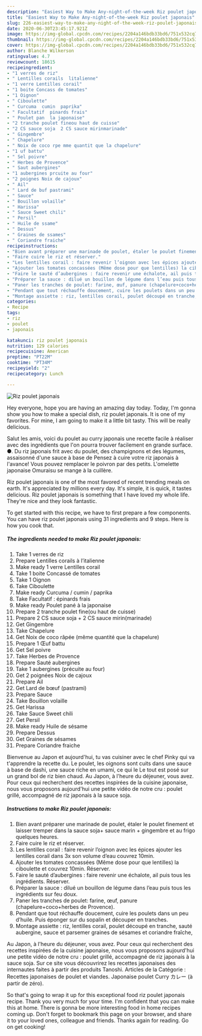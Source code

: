 ```yaml
---
description: "Easiest Way to Make Any-night-of-the-week Riz poulet japonais"
title: "Easiest Way to Make Any-night-of-the-week Riz poulet japonais"
slug: 226-easiest-way-to-make-any-night-of-the-week-riz-poulet-japonais
date: 2020-06-30T23:45:17.921Z
image: https://img-global.cpcdn.com/recipes/2204a146bdb33bd6/751x532cq70/riz-poulet-japonais-photo-principale-de-la-recette.jpg
thumbnail: https://img-global.cpcdn.com/recipes/2204a146bdb33bd6/751x532cq70/riz-poulet-japonais-photo-principale-de-la-recette.jpg
cover: https://img-global.cpcdn.com/recipes/2204a146bdb33bd6/751x532cq70/riz-poulet-japonais-photo-principale-de-la-recette.jpg
author: Blanche Wilkerson
ratingvalue: 4.7
reviewcount: 18615
recipeingredient:
- "1 verres de riz"
- " Lentilles corails  litalienne"
- "1 verre Lentilles corail"
- "1 boite Concass de tomates"
- "1 Oignon"
- " Ciboulette"
- " Curcuma  cumin  paprika"
- " Facultatif  pinards frais"
- " Poulet pan  la japonaise"
- "2 tranche poulet fineou haut de cuisse"
- "2 CS sauce soja  2 CS sauce mirinmarinade"
- " Gingembre"
- " Chapelure"
- " Noix de coco rpe mme quantit que la chapelure"
- "1 uf battu"
- " Sel poivre"
- " Herbes de Provence"
- " Saut aubergines"
- "1 aubergines prcuite au four"
- "2 poignes Noix de cajoux"
- " Ail"
- " Lard de buf pastrami"
- " Sauce"
- " Bouillon volaille"
- " Harissa"
- " Sauce Sweet chili"
- " Persil"
- " Huile de ssame"
- " Dessus"
- " Graines de ssames"
- " Coriandre fraiche"
recipeinstructions:
- "Bien avant préparer une marinade de poulet, étaler le poulet finement et laisser tremper dans la sauce soja+ sauce marin + gingembre et au frigo quelques heures."
- "Faire cuire le riz et réserver."
- "Les lentilles corail : faire revenir l’oignon avec les épices ajouter les lentilles corail dans 3x son volume d’eau couvrez 10min."
- "Ajouter les tomates concassées (Même dose pour que lentilles) la ciboulette et couvrez 10min. Réserver."
- "Faire le sauté d’aubergines : faire revenir une échalote, ail puis tous les ingrédients. Réserver."
- "Préparer la sauce : dilué un bouillon de légume dans l’eau puis tous les ingrédients sur feu doux."
- "Paner les tranches de poulet: farine, œuf, panure (chapelure+coco+herbes de Provence)."
- "Pendant que tout réchauffe doucement, cuire les poulets dans un peu d’huile. Puis éponger sur du sopalin et découper en tranches."
- "Montage assiette : riz, lentilles corail, poulet découpé en tranche, sauté aubergine, sauce et parsemer graines de sésames et coriandre fraîche,"
categories:
- Recipe
tags:
- riz
- poulet
- japonais

katakunci: riz poulet japonais 
nutrition: 129 calories
recipecuisine: American
preptime: "PT22M"
cooktime: "PT34M"
recipeyield: "2"
recipecategory: Lunch

---
```



![Riz poulet japonais](https://img-global.cpcdn.com/recipes/2204a146bdb33bd6/751x532cq70/riz-poulet-japonais-photo-principale-de-la-recette.jpg)

Hey everyone, hope you are having an amazing day today. Today, I'm gonna show you how to make a special dish, riz poulet japonais. It is one of my favorites. For mine, I am going to make it a little bit tasty. This will be really delicious.

Salut les amis, voici du poulet au curry japonais une recette facile à réaliser avec des ingrédients que l&#39;on pourra trouver facilement en grande surface. ●. Du riz japonais frit avec du poulet, des champignons et des légumes, assaisonné d&#39;une sauce à base de Pensez à cuire votre riz japonais à l&#39;avance! Vous pouvez remplacer le poivron par des petits. L&#39;omelette japonaise Omuraisu se mange à la cuillère.

Riz poulet japonais is one of the most favored of recent trending meals on earth. It's appreciated by millions every day. It's simple, it is quick, it tastes delicious. Riz poulet japonais is something that I have loved my whole life. They're nice and they look fantastic.


To get started with this recipe, we have to first prepare a few components. You can have riz poulet japonais using 31 ingredients and 9 steps. Here is how you cook that.

<!--inarticleads1-->

##### The ingredients needed to make Riz poulet japonais:

1. Take 1 verres de riz
1. Prepare  Lentilles corails à l’italienne
1. Make ready 1 verre Lentilles corail
1. Take 1 boite Concassé de tomates
1. Take 1 Oignon
1. Take  Ciboulette
1. Make ready  Curcuma / cumin / paprika
1. Take  Facultatif : épinards frais
1. Make ready  Poulet pané à la japonaise
1. Prepare 2 tranche poulet fine(ou haut de cuisse)
1. Prepare 2 CS sauce soja + 2 CS sauce mirin(marinade)
1. Get  Gingembre
1. Take  Chapelure
1. Get  Noix de coco râpée (même quantité que la chapelure)
1. Prepare 1 Œuf battu
1. Get  Sel poivre
1. Take  Herbes de Provence
1. Prepare  Sauté aubergines
1. Take 1 aubergines (précuite au four)
1. Get 2 poignées Noix de cajoux
1. Prepare  Ail
1. Get  Lard de bœuf (pastrami)
1. Prepare  Sauce
1. Take  Bouillon volaille
1. Get  Harissa
1. Take  Sauce Sweet chili
1. Get  Persil
1. Make ready  Huile de sésame
1. Prepare  Dessus
1. Get  Graines de sésames
1. Prepare  Coriandre fraiche


Bienvenue au Japon et aujourd&#39;hui, tu vas cuisiner avec le chef Pinky qui va t&#39;apprendre la recette du. Le poulet, les oignons sont cuits dans une sauce à base de dashi, une sauce riche en umami, ce qui le Le tout est posé sur un grand bol de riz bien chaud. Au Japon, à l&#39;heure du déjeuner, vous avez. Pour ceux qui recherchent des recettes inspirées de la cuisine japonaise, nous vous proposons aujourd&#39;hui une petite vidéo de notre cru : poulet grillé, accompagné de riz japonais à la sauce soja. 

<!--inarticleads2-->

##### Instructions to make Riz poulet japonais:

1. Bien avant préparer une marinade de poulet, étaler le poulet finement et laisser tremper dans la sauce soja+ sauce marin + gingembre et au frigo quelques heures.
1. Faire cuire le riz et réserver.
1. Les lentilles corail : faire revenir l’oignon avec les épices ajouter les lentilles corail dans 3x son volume d’eau couvrez 10min.
1. Ajouter les tomates concassées (Même dose pour que lentilles) la ciboulette et couvrez 10min. Réserver.
1. Faire le sauté d’aubergines : faire revenir une échalote, ail puis tous les ingrédients. Réserver.
1. Préparer la sauce : dilué un bouillon de légume dans l’eau puis tous les ingrédients sur feu doux.
1. Paner les tranches de poulet: farine, œuf, panure (chapelure+coco+herbes de Provence).
1. Pendant que tout réchauffe doucement, cuire les poulets dans un peu d’huile. Puis éponger sur du sopalin et découper en tranches.
1. Montage assiette : riz, lentilles corail, poulet découpé en tranche, sauté aubergine, sauce et parsemer graines de sésames et coriandre fraîche,


Au Japon, à l&#39;heure du déjeuner, vous avez. Pour ceux qui recherchent des recettes inspirées de la cuisine japonaise, nous vous proposons aujourd&#39;hui une petite vidéo de notre cru : poulet grillé, accompagné de riz japonais à la sauce soja. Sur ce site vous découvrirez les recettes japonaises des internautes faites à partir des produits Tanoshi. Articles de la Catégorie : Recettes japonaises de poulet et viandes. Japonaise poulet Curry カレー (à partir de zéro). 

So that's going to wrap it up for this exceptional food riz poulet japonais recipe. Thank you very much for your time. I'm confident that you can make this at home. There is gonna be more interesting food in home recipes coming up. Don't forget to bookmark this page on your browser, and share it to your loved ones, colleague and friends. Thanks again for reading. Go on get cooking!
